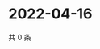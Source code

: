 # 2022-04-16

共 0 条

<!-- BEGIN WEIBO -->
<!-- 最后更新时间 Sat Apr 16 2022 13:00:55 GMT+0800 (China Standard Time) -->

<!-- END WEIBO -->
